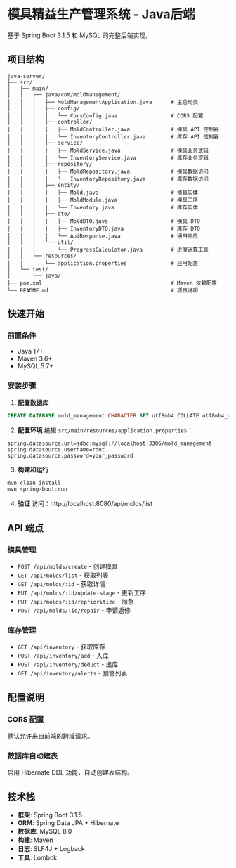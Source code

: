 # 模具精益生产管理系统 - Java后端

基于 Spring Boot 3.1.5 和 MySQL 的完整后端实现。

## 项目结构

```
java-server/
├── src/
│   ├── main/
│   │   ├── java/com/moldmanagement/
│   │   │   ├── MoldManagementApplication.java      # 主启动类
│   │   │   ├── config/
│   │   │   │   └── CorsConfig.java                 # CORS 配置
│   │   │   ├── controller/
│   │   │   │   ├── MoldController.java             # 模具 API 控制器
│   │   │   │   └── InventoryController.java        # 库存 API 控制器
│   │   │   ├── service/
│   │   │   │   ├── MoldService.java                # 模具业务逻辑
│   │   │   │   └── InventoryService.java           # 库存业务逻辑
│   │   │   ├── repository/
│   │   │   │   ├── MoldRepository.java             # 模具数据访问
│   │   │   │   └── InventoryRepository.java        # 库存数据访问
│   │   │   ├── entity/
│   │   │   │   ├── Mold.java                       # 模具实体
│   │   │   │   ├── MoldModule.java                 # 模具工序
│   │   │   │   └── Inventory.java                  # 库存实体
│   │   │   ├── dto/
│   │   │   │   ├── MoldDTO.java                    # 模具 DTO
│   │   │   │   ├── InventoryDTO.java               # 库存 DTO
│   │   │   │   └── ApiResponse.java                # 通用响应
│   │   │   └── util/
│   │   │       └── ProgressCalculator.java         # 进度计算工具
│   │   └── resources/
│   │       └── application.properties              # 应用配置
│   └── test/
│       └── java/
├── pom.xml                                         # Maven 依赖配置
└── README.md                                       # 项目说明
```

## 快速开始

### 前置条件
- Java 17+
- Maven 3.6+
- MySQL 5.7+

### 安装步骤

1. **配置数据库**
```sql
CREATE DATABASE mold_management CHARACTER SET utf8mb4 COLLATE utf8mb4_unicode_ci;
```

2. **配置环境**
编辑 `src/main/resources/application.properties`：
```properties
spring.datasource.url=jdbc:mysql://localhost:3306/mold_management
spring.datasource.username=root
spring.datasource.password=your_password
```

3. **构建和运行**
```bash
mvn clean install
mvn spring-boot:run
```

4. **验证**
访问：http://localhost:8080/api/molds/list

## API 端点

### 模具管理
- `POST /api/molds/create` - 创建模具
- `GET /api/molds/list` - 获取列表
- `GET /api/molds/:id` - 获取详情
- `PUT /api/molds/:id/update-stage` - 更新工序
- `PUT /api/molds/:id/reprioritize` - 加急
- `POST /api/molds/:id/repair` - 申请返修

### 库存管理
- `GET /api/inventory` - 获取库存
- `POST /api/inventory/add` - 入库
- `POST /api/inventory/deduct` - 出库
- `GET /api/inventory/alerts` - 预警列表

## 配置说明

### CORS 配置
默认允许来自前端的跨域请求。

### 数据库自动建表
启用 Hibernate DDL 功能，自动创建表结构。

## 技术栈

- **框架**: Spring Boot 3.1.5
- **ORM**: Spring Data JPA + Hibernate
- **数据库**: MySQL 8.0
- **构建**: Maven
- **日志**: SLF4J + Logback
- **工具**: Lombok
